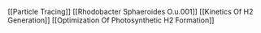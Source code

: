 [[Particle Tracing]]
[[Rhodobacter Sphaeroides O.u.001]]
[[Kinetics Of H2 Generation]]
[[Optimization Of Photosynthetic H2 Formation]]
